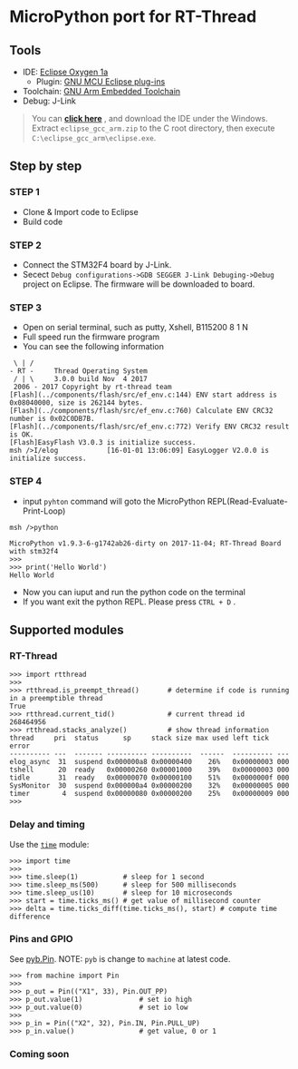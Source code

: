 # MicroPython port for RT-Thread

## Tools

- IDE: [Eclipse Oxygen 1a](http://www.eclipse.org/downloads/packages/eclipse-ide-cc-developers/oxygen1a)
    - Plugin: [GNU MCU Eclipse plug-ins](https://gnu-mcu-eclipse.github.io/)
- Toolchain: [GNU Arm Embedded Toolchain](https://developer.arm.com/open-source/gnu-toolchain/gnu-rm)
- Debug: J-Link

> You can [**click here**](http://pan.baidu.com/s/1qY8Qj1q ) , and download the IDE under the Windows. Extract `eclipse_gcc_arm.zip` to the C root directory, then execute `‪C:\eclipse_gcc_arm\eclipse.exe`.

## Step by step

### STEP 1

- Clone & Import code to Eclipse
- Build code

### STEP 2

- Connect the STM32F4 board by J-Link.
- Secect `Debug configurations->GDB SEGGER J-Link Debuging->Debug` project on Eclipse. The firmware will be downloaded to board.

### STEP 3

- Open on serial terminal, such as putty, Xshell, B115200 8 1 N
- Full speed run the firmware program
- You can see the following information

```
 \ | /
- RT -     Thread Operating System
 / | \     3.0.0 build Nov  4 2017
 2006 - 2017 Copyright by rt-thread team
[Flash](../components/flash/src/ef_env.c:144) ENV start address is 0x08040000, size is 262144 bytes.
[Flash](../components/flash/src/ef_env.c:760) Calculate ENV CRC32 number is 0x02C0DB7B.
[Flash](../components/flash/src/ef_env.c:772) Verify ENV CRC32 result is OK.
[Flash]EasyFlash V3.0.3 is initialize success.
msh />I/elog            [16-01-01 13:06:09] EasyLogger V2.0.0 is initialize success.
```

### STEP 4

- input `pyhton` command will goto the MicroPython REPL(Read-Evaluate-Print-Loop)

```
msh />python

MicroPython v1.9.3-6-g1742ab26-dirty on 2017-11-04; RT-Thread Board with stm32f4
>>> 
>>> print('Hello World')
Hello World
```

- Now you can iuput and run the python code on the terminal
- If you want exit the python REPL. Please press `CTRL + D` .

## Supported modules

### RT-Thread

```
>>> import rtthread
>>> 
>>> rtthread.is_preempt_thread()       # determine if code is running in a preemptible thread
True
>>> rtthread.current_tid()             # current thread id
268464956
>>> rtthread.stacks_analyze()          # show thread information
thread     pri  status      sp     stack size max used left tick  error
---------- ---  ------- ---------- ----------  ------  ---------- ---
elog_async  31  suspend 0x000000a8 0x00000400    26%   0x00000003 000
tshell      20  ready   0x00000260 0x00001000    39%   0x00000003 000
tidle       31  ready   0x00000070 0x00000100    51%   0x0000000f 000
SysMonitor  30  suspend 0x000000a4 0x00000200    32%   0x00000005 000
timer        4  suspend 0x00000080 0x00000200    25%   0x00000009 000
>>> 
```

### Delay and timing

Use the [`time`](http://docs.micropython.org/en/latest/pyboard/library/utime.html#module-utime) module:

```
>>> import time
>>> 
>>> time.sleep(1)           # sleep for 1 second
>>> time.sleep_ms(500)      # sleep for 500 milliseconds
>>> time.sleep_us(10)       # sleep for 10 microseconds
>>> start = time.ticks_ms() # get value of millisecond counter
>>> delta = time.ticks_diff(time.ticks_ms(), start) # compute time difference
```

### Pins and GPIO

See [pyb.Pin](http://docs.micropython.org/en/latest/pyboard/library/pyb.Pin.html#pyb-pin). NOTE: `pyb` is change to `machine` at latest code.

```
>>> from machine import Pin
>>> 
>>> p_out = Pin(("X1", 33), Pin.OUT_PP)
>>> p_out.value(1)              # set io high
>>> p_out.value(0)              # set io low
>>> 
>>> p_in = Pin(("X2", 32), Pin.IN, Pin.PULL_UP)
>>> p_in.value()                # get value, 0 or 1
```

### Coming soon
